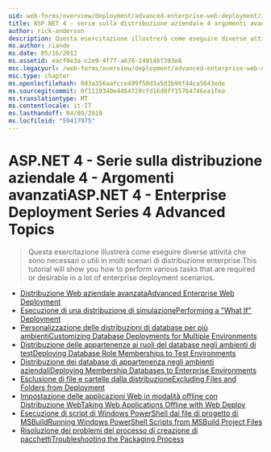 ```yaml
---
uid: web-forms/overview/deployment/advanced-enterprise-web-deployment/index
title: ASP.NET 4 - serie sulla distribuzione aziendale 4 argomenti avanzati | Microsoft Docs
author: rick-anderson
description: Questa esercitazione illustrerà come eseguire diverse attività che sono necessari o utili in molti scenari di distribuzione enterprise.
ms.author: riande
ms.date: 05/16/2012
ms.assetid: eacf0e3a-c2e9-4f77-a676-249146f393e8
msc.legacyurl: /web-forms/overview/deployment/advanced-enterprise-web-deployment
msc.type: chapter
ms.openlocfilehash: 0d3a356aafcce499f50d3a5d3b98f44ca5643ede
ms.sourcegitcommit: 0f1119340e4464720cfd16d0ff15764746ea1fea
ms.translationtype: MT
ms.contentlocale: it-IT
ms.lasthandoff: 04/09/2019
ms.locfileid: "59417975"
---
```

# <a name="aspnet-4---enterprise-deployment-series-4-advanced-topics"></a><span data-ttu-id="aa13c-103">ASP.NET 4 - Serie sulla distribuzione aziendale 4 - Argomenti avanzati</span><span class="sxs-lookup"><span data-stu-id="aa13c-103">ASP.NET 4 - Enterprise Deployment Series 4 Advanced Topics</span></span>

> <span data-ttu-id="aa13c-104">Questa esercitazione illustrerà come eseguire diverse attività che sono necessari o utili in molti scenari di distribuzione enterprise.</span><span class="sxs-lookup"><span data-stu-id="aa13c-104">This tutorial will show you how to perform various tasks that are required or desirable in a lot of enterprise deployment scenarios.</span></span>


- [<span data-ttu-id="aa13c-105">Distribuzione Web aziendale avanzata</span><span class="sxs-lookup"><span data-stu-id="aa13c-105">Advanced Enterprise Web Deployment</span></span>](advanced-enterprise-web-deployment.md)
- [<span data-ttu-id="aa13c-106">Esecuzione di una distribuzione di simulazione</span><span class="sxs-lookup"><span data-stu-id="aa13c-106">Performing a "What If" Deployment</span></span>](performing-a-what-if-deployment.md)
- [<span data-ttu-id="aa13c-107">Personalizzazione delle distribuzioni di database per più ambienti</span><span class="sxs-lookup"><span data-stu-id="aa13c-107">Customizing Database Deployments for Multiple Environments</span></span>](customizing-database-deployments-for-multiple-environments.md)
- [<span data-ttu-id="aa13c-108">Distribuzione delle appartenenze ai ruoli del database negli ambienti di test</span><span class="sxs-lookup"><span data-stu-id="aa13c-108">Deploying Database Role Memberships to Test Environments</span></span>](deploying-database-role-memberships-to-test-environments.md)
- [<span data-ttu-id="aa13c-109">Distribuzione dei database di appartenenza negli ambienti aziendali</span><span class="sxs-lookup"><span data-stu-id="aa13c-109">Deploying Membership Databases to Enterprise Environments</span></span>](deploying-membership-databases-to-enterprise-environments.md)
- [<span data-ttu-id="aa13c-110">Esclusione di file e cartelle dalla distribuzione</span><span class="sxs-lookup"><span data-stu-id="aa13c-110">Excluding Files and Folders from Deployment</span></span>](excluding-files-and-folders-from-deployment.md)
- [<span data-ttu-id="aa13c-111">Impostazione delle applicazioni Web in modalità offline con Distribuzione Web</span><span class="sxs-lookup"><span data-stu-id="aa13c-111">Taking Web Applications Offline with Web Deploy</span></span>](taking-web-applications-offline-with-web-deploy.md)
- [<span data-ttu-id="aa13c-112">Esecuzione di script di Windows PowerShell dai file di progetto di MSBuild</span><span class="sxs-lookup"><span data-stu-id="aa13c-112">Running Windows PowerShell Scripts from MSBuild Project Files</span></span>](running-windows-powershell-scripts-from-msbuild-project-files.md)
- [<span data-ttu-id="aa13c-113">Risoluzione dei problemi del processo di creazione di pacchetti</span><span class="sxs-lookup"><span data-stu-id="aa13c-113">Troubleshooting the Packaging Process</span></span>](troubleshooting-the-packaging-process.md)
